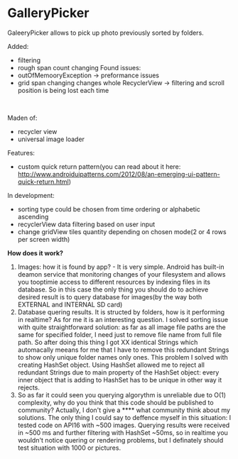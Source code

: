 # GalleryPicker
GaleeryPicker allows to pick up photo previously sorted by folders. 


 
Added:
- filtering
- rough span count changing
Found issues:
- outOfMemooryException -> preformance issues
- grid span changing changes whole RecyclerView -> filtering and scroll position is being lost each time
<br>
 

Maden of:
- recycler view
- universal image loader


Features:
- custom quick return pattern(you can read about it here: http://www.androiduipatterns.com/2012/08/an-emerging-ui-pattern-quick-return.html)


In development:
- sorting type could be chosen from time ordering or alphabetic ascending
- recyclerView data filtering based on user input
- change gridView tiles quantity depending on chosen mode(2 or 4 rows per screen width)

 

<b> How does it work? </b>

1. Images: how it is found by app? - It is very simple. Android has built-in deamon service that monitoring changes of your filesystem and allows you tooptimie access to different resources by indexing files in its database. So in this case the only thing you should do to achieve desired result is to query database for images(by the way both EXTERNAL and INTERNAL SD card)
2. Database quering results. It is structed by folders, how is it performing in realtime? As for me it is an interesting question. I solved sorting issue with quite straightforward solution: as far as all image file paths are the same for specified folder, I need just to remove file name from full file path. So after doing this thing I got XX identical Strings which automacally meeans for me that I have to remove this redundant Strings to show only unique folder names only ones. This problem I solved with creating HashSet object. Using HashSet allowed me to reject all redundant Strings due to main property of the HashSet object: every inner object that is adding to HashSet has to be unique in other way it rejects.
3. So as far it could seen you querying algorythm is unreliable due to O(1) complexity, why do you think that this code should be published to community? Actually, I don't give a **** what community think about my solutions. The only thing I could say to deffence myself in this situation: I tested code on API16 with ~500 images. Querying results were received in ~500 ms and further filtering with HashSet ~50ms, so in realtime you wouldn't notice quering or rendering problems, but I definately should test situation with 1000 or pictures.
